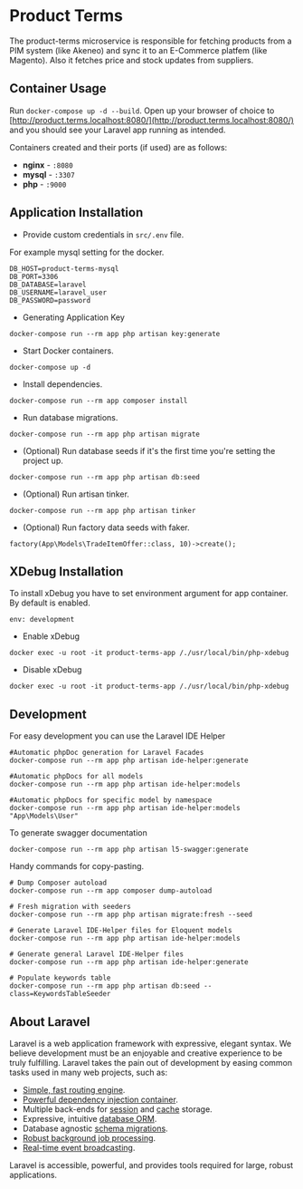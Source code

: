 # Product Terms

The product-terms microservice is responsible for fetching products from  a PIM system (like Akeneo) and sync it to an E-Commerce platfem (like Magento). Also it fetches price and stock updates from suppliers.

## Container Usage

Run `docker-compose up -d --build`. Open up your browser of choice to [http://product.terms.localhost:8080/](http://product.terms.localhost:8080/) and you should see your Laravel app running as intended. 

Containers created and their ports (if used) are as follows:

- **nginx** - `:8080`
- **mysql** - `:3307`
- **php** - `:9000`

## Application Installation
- Provide custom credentials in `src/.env` file.

For example mysql setting for the docker.
```
DB_HOST=product-terms-mysql
DB_PORT=3306
DB_DATABASE=laravel
DB_USERNAME=laravel_user
DB_PASSWORD=password
```

- Generating Application Key

```
docker-compose run --rm app php artisan key:generate
```

- Start Docker containers.
```
docker-compose up -d
```

- Install dependencies.
```
docker-compose run --rm app composer install
```

- Run database migrations.
```
docker-compose run --rm app php artisan migrate
```

- (Optional) Run database seeds if it's the first time you're setting the project up.
```
docker-compose run --rm app php artisan db:seed
```

- (Optional) Run artisan tinker.
```
docker-compose run --rm app php artisan tinker
```

- (Optional) Run factory data seeds with faker.
```
factory(App\Models\TradeItemOffer::class, 10)->create();
```

## XDebug Installation
To install xDebug you have to set environment argument for app container. By default is enabled.
```
env: development
```

- Enable xDebug
```
docker exec -u root -it product-terms-app /./usr/local/bin/php-xdebug
```

- Disable xDebug
```
docker exec -u root -it product-terms-app /./usr/local/bin/php-xdebug
```

## Development
For easy development you can use the Laravel IDE Helper
```
#Automatic phpDoc generation for Laravel Facades
docker-compose run --rm app php artisan ide-helper:generate

#Automatic phpDocs for all models
docker-compose run --rm app php artisan ide-helper:models

#Automatic phpDocs for specific model by namespace
docker-compose run --rm app php artisan ide-helper:models "App\Models\User"
```

To generate swagger documentation
```
docker-compose run --rm app php artisan l5-swagger:generate
```

Handy commands for copy-pasting.

```
# Dump Composer autoload
docker-compose run --rm app composer dump-autoload

# Fresh migration with seeders
docker-compose run --rm app php artisan migrate:fresh --seed

# Generate Laravel IDE-Helper files for Eloquent models
docker-compose run --rm app php artisan ide-helper:models

# Generate general Laravel IDE-Helper files
docker-compose run --rm app php artisan ide-helper:generate

# Populate keywords table
docker-compose run --rm app php artisan db:seed --class=KeywordsTableSeeder
```

## About Laravel

Laravel is a web application framework with expressive, elegant syntax. We believe development must be an enjoyable and creative experience to be truly fulfilling. Laravel takes the pain out of development by easing common tasks used in many web projects, such as:

- [Simple, fast routing engine](https://laravel.com/docs/routing).
- [Powerful dependency injection container](https://laravel.com/docs/container).
- Multiple back-ends for [session](https://laravel.com/docs/session) and [cache](https://laravel.com/docs/cache) storage.
- Expressive, intuitive [database ORM](https://laravel.com/docs/eloquent).
- Database agnostic [schema migrations](https://laravel.com/docs/migrations).
- [Robust background job processing](https://laravel.com/docs/queues).
- [Real-time event broadcasting](https://laravel.com/docs/broadcasting).

Laravel is accessible, powerful, and provides tools required for large, robust applications.
